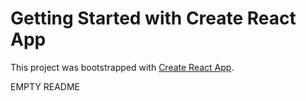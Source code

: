 # Getting Started with Create React App

This project was bootstrapped with [Create React App](https://github.com/facebook/create-react-app).

EMPTY README
